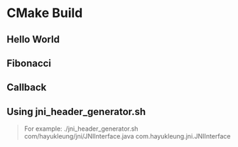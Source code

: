 # CMake Build
## Hello World
## Fibonacci
## Callback

## Using jni_header_generator.sh
> For example: ./jni_header_generator.sh com/hayukleung/jni/JNIInterface.java com.hayukleung.jni.JNIInterface
